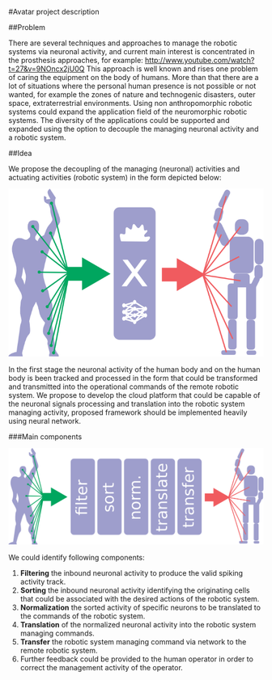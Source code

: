 #Avatar project description

##Problem

There are several techniques and approaches to manage the robotic systems via neuronal activity, and current main
interest is concentrated in the prosthesis approaches, for example: http://www.youtube.com/watch?t=27&v=9NOncx2jU0Q
This approach is well known and rises one problem of caring the equipment on the body of humans.
More than that there are a lot of situations where the personal human presence is not possible or not wanted,
for example the zones of nature and technogenic disasters, outer space, extraterrestrial environments.
Using non anthropomorphic robotic systems could expand the application field of the neuromorphic robotic systems.
The diversity of the applications could be supported and expanded using the option to decouple the
managing neuronal activity and a robotic system.

##Idea

We propose the decoupling of the managing (neuronal) activities and actuating activities (robotic system)
in the form depicted below:

![High level schema](modulor2.png)

In the first stage the neuronal activity of the human body and on the human body is been tracked and processed
in the form that could be transformed and transmitted into the operational commands of the remote robotic system.
We propose to develop the cloud platform that could be capable of the neuronal signals processing and translation
into the robotic system managing activity, proposed framework should be implemented heavily using neural network.

###Main components

![Components diagram](components.png)

We could identify following components:

1. **Filtering** the inbound neuronal activity to produce the valid spiking activity track.
1. **Sorting** the inbound neuronal activity identifying the originating cells that could be associated with the
desired actions of the robotic system.
1. **Normalization** the sorted activity of specific neurons to be translated to the commands of the robotic system.
1. **Translation** of the normalized neuronal activity into the robotic system managing commands.
1. **Transfer** the robotic system managing command via network to the remote robotic system.
1. Further feedback could be provided to the human operator in order to correct the management activity of the
operator.
